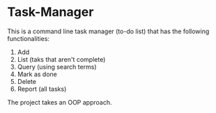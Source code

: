 # Task-Manager

This is a command line task manager (to-do list) that has the following functionalities:
1. Add
2. List (taks that aren't complete)
3. Query (using search terms)
4. Mark as done
5. Delete
6. Report (all tasks)

The project takes an OOP approach.
